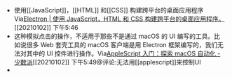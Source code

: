 - 使用[[JavaScript]]，[[HTML]] 和[[CSS]] 构建跨平台的桌面应用程序Via[Electron | 使用 JavaScript，HTML 和 CSS 构建跨平台的桌面应用程序。](https://www.electronjs.org/)[[20210102]] 下午5:46
- 这种模拟点击的操作，不适用于那些不是通过 macOS 的 UI 编写的工具。比如说很多 Web 套壳工具的 macOS 客户端是用 Electron 框架编写的，我们无法对其中的 UI 控件进行操作。Via[AppleScript 入门：探索 macOS 自动化 - 少数派](https://sspai.com/post/46912)[[20210102]] 下午5:49@评论:无法用[[applescript]]来控制UI
- 
